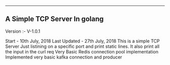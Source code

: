 -----------------------------
A Simple TCP Server In golang
-----------------------------
Version :- V-1.0.1

Start - 10th July, 2018
Last Updated - 27th July, 2018
This is a simple TCP Server Just listining on a specific port and print static lines.
It also print all the input in the curl req
Very Basic Redis connection pool implementation
Implemented very basic kafka connection and producer
